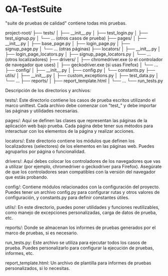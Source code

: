 # QA-TestSuite
"suite de pruebas de calidad" contiene todas mis pruebas.


<p>
      project-root/
          ├── tests/
          │   ├── __init__.py
          │   ├── test_login.py
          │   ├── test_signup.py
          │   └── ... (otros casos de prueba)
          ├── pages/
          │   ├── __init__.py
          │   ├── base_page.py
          │   ├── login_page.py
          │   ├── signup_page.py
          │   └── ... (otras páginas)
          ├── locators/
          │   ├── __init__.py
          │   ├── login_page_locators.py
          │   ├── signup_page_locators.py
          │   └── ... (otros localizadores)
          ├── drivers/
          │   ├── chromedriver.exe (o el controlador de navegador que uses)
          │   ├── geckodriver.exe (si usas Firefox)
          │   └── ...
          ├── config/
          │   ├── __init__.py
          │   ├── config.py
          │   └── constants.py
          ├── utils/
          │   ├── __init__.py
          │   ├── custom_exceptions.py
          │   ├── test_data.py
          │   └── ...
          ├── reports/
          │   ├── report_template.html
          │   └── ...
          └── run_tests.py


</p>
Descripción de los directorios y archivos:

tests/: Este directorio contiene los casos de prueba escritos utilizando el marco unittest. Cada archivo debe comenzar con "test_" y debe importar las páginas y utilidades necesarias.

pages/: Aquí se definen las clases que representan las páginas de la aplicación web bajo prueba. Cada página debe tener sus métodos para interactuar con los elementos de la página y realizar acciones.

locators/: Este directorio contiene los módulos que definen los localizadores (selectores) de los elementos en las páginas web. Puedes agruparlos por página o funcionalidad.

drivers/: Aquí debes colocar los controladores de los navegadores que vas a utilizar (por ejemplo, chromedriver o geckodriver para Firefox). Asegúrate de que los controladores sean compatibles con la versión del navegador que estás probando.

config/: Contiene módulos relacionados con la configuración del proyecto. Puedes tener un archivo config.py para configurar rutas y otros valores de configuración, y constants.py para definir constantes útiles.

utils/: En este directorio, puedes poner utilidades y funciones reutilizables, como manejo de excepciones personalizadas, carga de datos de prueba, etc.

reports/: Donde se almacenan los informes de pruebas generados por el marco de pruebas, si es necesario.

run_tests.py: Este archivo se utiliza para ejecutar todos los casos de prueba. Puedes personalizarlo para configurar la ejecución de pruebas, informes, etc.

report_template.html: Un archivo de plantilla para informes de pruebas personalizados, si lo necesitas.
